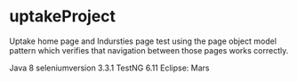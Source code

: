 # uptakeProject
Uptake home page and Indursties page test using the page object model pattern which verifies that navigation between those pages works correctly.

Java 8
seleniumversion 3.3.1
TestNG 6.11
Eclipse: Mars
